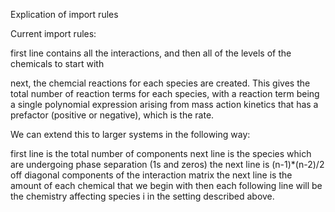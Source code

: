 Explication of import rules

Current import rules:

first line contains all the interactions, and then all of the levels of the chemicals to start with

next, the chemcial reactions for each species are created. This gives the total number of reaction terms for each species, with a reaction term being a single polynomial expression arising from mass action kinetics that has a prefactor (positive or negative), which is the rate.

We can extend this to larger systems in the following way:

first line is the total number of components
next line is the species which are undergoing phase separation (1s and zeros)
the next line is (n-1)*(n-2)/2 off diagonal components of the interaction matrix
the next line is the amount of each chemical that we begin with
then each following line will be the chemistry affecting species i in the setting described above.

